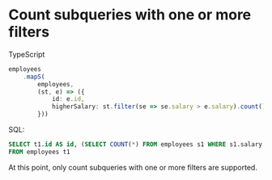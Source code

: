 # Count subqueries with one or more filters

TypeScript
```typescript
employees
    .mapS(
        employees,
        (st, e) => ({
            id: e.id,
            higherSalary: st.filter(se => se.salary > e.salary).count()
        }))
```

SQL:
```sql
SELECT t1.id AS id, (SELECT COUNT(*) FROM employees s1 WHERE s1.salary > t1.salary) AS higherSalary
FROM employees t1
```

At this point, only count subqueries with one or more filters are supported.